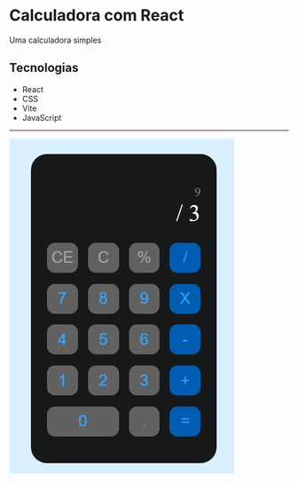 # Calculadora com React

Uma calculadora simples

## Tecnologias

- React
- CSS
- Vite
- JavaScript

---
<img src="./public/calculadora.jpg" />